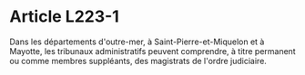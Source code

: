 # Article L223-1

Dans les départements d'outre-mer, à Saint-Pierre-et-Miquelon et à Mayotte, les tribunaux administratifs peuvent comprendre, à titre permanent ou comme membres suppléants, des magistrats de l'ordre judiciaire.
